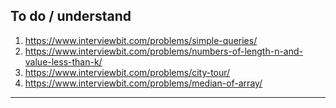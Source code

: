 ## To do / understand

1. https://www.interviewbit.com/problems/simple-queries/
1. https://www.interviewbit.com/problems/numbers-of-length-n-and-value-less-than-k/
1. https://www.interviewbit.com/problems/city-tour/
1. https://www.interviewbit.com/problems/median-of-array/

---
